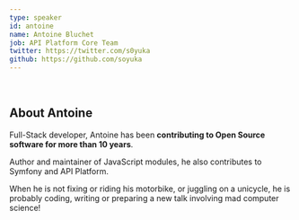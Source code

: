 ```yaml
---
type: speaker
id: antoine
name: Antoine Bluchet
job: API Platform Core Team
twitter: https://twitter.com/s0yuka
github: https://github.com/soyuka
---
```

​
## About Antoine

Full-Stack developer, Antoine has been **contributing to Open Source software for more than 10 years**.

Author and maintainer of JavaScript modules, he also contributes to Symfony and API Platform.

When he is not fixing or riding his motorbike, or juggling on a unicycle, he is probably coding, writing or preparing a new talk involving mad computer science!
